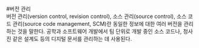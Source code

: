 #버전 관리  
버전 관리(version control, revision control), 소스 관리(source control), 소스 코드 관리(source code management, SCM)란 동일한 정보에 대한 여러 버전을 관리하는 것을 말한다. 공학과 소프트웨어 개발에서 팀 단위로 개발 중인 소스 코드나, 청사진 같은 설계도 등의 디지털 문서를 관리하는 데 사용된다.
